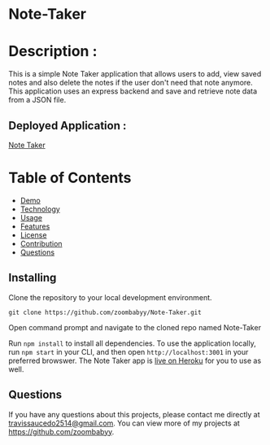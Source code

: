 # Note-Taker

# Description :

This is a simple Note Taker application that allows users to add, view saved notes and also delete the notes if the user don't need that note anymore. This application uses an express backend and save and retrieve note data from a JSON file.

## Deployed Application :

[Note Taker]()

# Table of Contents

- [Demo](#demo)
- [Technology](#technology)
- [Usage](#usage)
- [Features](#features)
- [License](#license)
- [Contribution](#contribution)
- [Questions](#questions)

## Installing

Clone the repository to your local development environment.

```
git clone https://github.com/zoombabyy/Note-Taker.git
```

Open command prompt and navigate to the cloned repo named Note-Taker

Run `npm install` to install all dependencies. To use the application locally, run `npm start` in your CLI, and then open `http://localhost:3001` in your preferred browswer. The Note Taker app is [live on Heroku](#) for you to use as well.

## Questions

If you have any questions about this projects, please contact me directly at travissaucedo2514@gmail.com. You can view more of my projects at https://github.com/zoombabyy.

